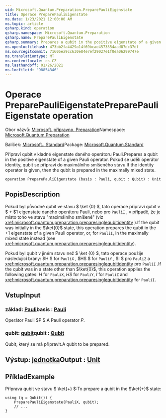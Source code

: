 ```yaml
---
uid: Microsoft.Quantum.Preparation.PreparePauliEigenstate
title: Operace PreparePauliEigenstate
ms.date: 1/23/2021 12:00:00 AM
ms.topic: article
qsharp.kind: operation
qsharp.namespace: Microsoft.Quantum.Preparation
qsharp.name: PreparePauliEigenstate
qsharp.summary: Prepares a qubit in the positive eigenstate of a given Pauli operator. If the identity operator is given, then the qubit is prepared in the maximally mixed state.
ms.openlocfilehash: 473bb2fa4429a14f69bcae4573354aad87dc37df
ms.sourcegitcommit: 71605ea9cc630e84e7ef29027e1f0ea06299747e
ms.translationtype: MT
ms.contentlocale: cs-CZ
ms.lasthandoff: 01/26/2021
ms.locfileid: "98854346"
---
```

# <a name="preparepaulieigenstate-operation"></a><span data-ttu-id="49e0c-102">Operace PreparePauliEigenstate</span><span class="sxs-lookup"><span data-stu-id="49e0c-102">PreparePauliEigenstate operation</span></span>

<span data-ttu-id="49e0c-103">Obor názvů: [Microsoft. přípravno. Preparation](xref:Microsoft.Quantum.Preparation)</span><span class="sxs-lookup"><span data-stu-id="49e0c-103">Namespace: [Microsoft.Quantum.Preparation](xref:Microsoft.Quantum.Preparation)</span></span>

<span data-ttu-id="49e0c-104">Balíček: [Microsoft.. Standard](https://nuget.org/packages/Microsoft.Quantum.Standard)</span><span class="sxs-lookup"><span data-stu-id="49e0c-104">Package: [Microsoft.Quantum.Standard](https://nuget.org/packages/Microsoft.Quantum.Standard)</span></span>


<span data-ttu-id="49e0c-105">Připraví qubit v kladné eigenstate daného operátoru Pauli.</span><span class="sxs-lookup"><span data-stu-id="49e0c-105">Prepares a qubit in the positive eigenstate of a given Pauli operator.</span></span>
<span data-ttu-id="49e0c-106">Pokud se udělí operátor identity, qubit se připraví do maximálního smíšeného stavu.</span><span class="sxs-lookup"><span data-stu-id="49e0c-106">If the identity operator is given, then the qubit is prepared in the maximally mixed state.</span></span>

```qsharp
operation PreparePauliEigenstate (basis : Pauli, qubit : Qubit) : Unit
```


## <a name="description"></a><span data-ttu-id="49e0c-107">Popis</span><span class="sxs-lookup"><span data-stu-id="49e0c-107">Description</span></span>

<span data-ttu-id="49e0c-108">Pokud byl původně qubit ve stavu $ \ket {0} $, tato operace připraví qubit v $ + $1 eigenstate daného operátoru Pauli, nebo pro `PauliI` , v případě, že je místo toho ve stavu "maximálního smíšené" (viz <xref:microsoft.quantum.preparation.preparesinglequbitidentity> ).</span><span class="sxs-lookup"><span data-stu-id="49e0c-108">If the qubit was initially in the $\ket{0}$ state, this operation prepares the qubit in the $+1$ eigenstate of a given Pauli operator, or, for `PauliI`, in the maximally mixed state instead (see <xref:microsoft.quantum.preparation.preparesinglequbitidentity>).</span></span>

<span data-ttu-id="49e0c-109">Pokud byl qubit v jiném stavu než $ \ket {0} $, tato operace použije následující brány: $H $ for `PauliX` , $HS $ for `PauliY` , $I $ pro `PauliZ` a <xref:microsoft.quantum.preparation.preparesinglequbitidentity> pro `PauliI` .</span><span class="sxs-lookup"><span data-stu-id="49e0c-109">If the qubit was in a state other than $\ket{0}$, this operation applies the following gates: $H$ for `PauliX`, $HS$ for `PauliY`, $I$ for `PauliZ` and <xref:microsoft.quantum.preparation.preparesinglequbitidentity> for `PauliI`.</span></span>

## <a name="input"></a><span data-ttu-id="49e0c-110">Vstup</span><span class="sxs-lookup"><span data-stu-id="49e0c-110">Input</span></span>

### <a name="basis--pauli"></a><span data-ttu-id="49e0c-111">základ: [Pauli](xref:microsoft.quantum.lang-ref.pauli)</span><span class="sxs-lookup"><span data-stu-id="49e0c-111">basis : [Pauli](xref:microsoft.quantum.lang-ref.pauli)</span></span>

<span data-ttu-id="49e0c-112">Operátor Pauli $P $.</span><span class="sxs-lookup"><span data-stu-id="49e0c-112">A Pauli operator $P$.</span></span>


### <a name="qubit--qubit"></a><span data-ttu-id="49e0c-113">qubit: [qubit](xref:microsoft.quantum.lang-ref.qubit)</span><span class="sxs-lookup"><span data-stu-id="49e0c-113">qubit : [Qubit](xref:microsoft.quantum.lang-ref.qubit)</span></span>

<span data-ttu-id="49e0c-114">Qubit, který se má připravit.</span><span class="sxs-lookup"><span data-stu-id="49e0c-114">A qubit to be prepared.</span></span>



## <a name="output--unit"></a><span data-ttu-id="49e0c-115">Výstup: [jednotka](xref:microsoft.quantum.lang-ref.unit)</span><span class="sxs-lookup"><span data-stu-id="49e0c-115">Output : [Unit](xref:microsoft.quantum.lang-ref.unit)</span></span>



## <a name="example"></a><span data-ttu-id="49e0c-116">Příklad</span><span class="sxs-lookup"><span data-stu-id="49e0c-116">Example</span></span>

<span data-ttu-id="49e0c-117">Příprava qubit ve stavu $ \ket{+} $:</span><span class="sxs-lookup"><span data-stu-id="49e0c-117">To prepare a qubit in the $\ket{+}$ state:</span></span>

```qsharp
using (q = Qubit()) {
    PreparePauliEigenstate(PauliX, qubit);
    // ...
}
```